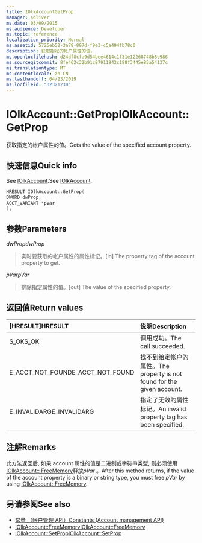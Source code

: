 ```yaml
---
title: IOlkAccountGetProp
manager: soliver
ms.date: 03/09/2015
ms.audience: Developer
ms.topic: reference
localization_priority: Normal
ms.assetid: 5725eb52-3a78-897d-f9e3-c5a494fb78c0
description: 获取指定的帐户属性的值。
ms.openlocfilehash: d24df8cfa9d54bee4614c1f31e12268748b8c986
ms.sourcegitcommit: 8fe462c32b91c87911942c188f3445e85a54137c
ms.translationtype: MT
ms.contentlocale: zh-CN
ms.lasthandoff: 04/23/2019
ms.locfileid: "32321230"
---
```

# <a name="iolkaccountgetprop"></a><span data-ttu-id="816cd-103">IOlkAccount::GetProp</span><span class="sxs-lookup"><span data-stu-id="816cd-103">IOlkAccount::GetProp</span></span>

<span data-ttu-id="816cd-104">获取指定的帐户属性的值。</span><span class="sxs-lookup"><span data-stu-id="816cd-104">Gets the value of the specified account property.</span></span>
  
## <a name="quick-info"></a><span data-ttu-id="816cd-105">快速信息</span><span class="sxs-lookup"><span data-stu-id="816cd-105">Quick info</span></span>

<span data-ttu-id="816cd-106">See [IOlkAccount](iolkaccount.md).</span><span class="sxs-lookup"><span data-stu-id="816cd-106">See [IOlkAccount](iolkaccount.md).</span></span>
  
```cpp
HRESULT IOlkAccount::GetProp(  
DWORD dwProp, 
ACCT_VARIANT *pVar 
);
```

## <a name="parameters"></a><span data-ttu-id="816cd-107">参数</span><span class="sxs-lookup"><span data-stu-id="816cd-107">Parameters</span></span>

<span data-ttu-id="816cd-108">_dwProp_</span><span class="sxs-lookup"><span data-stu-id="816cd-108">_dwProp_</span></span>
  
> <span data-ttu-id="816cd-109">实时要获取的帐户属性的属性标记。</span><span class="sxs-lookup"><span data-stu-id="816cd-109">[in] The property tag of the account property to get.</span></span>
    
<span data-ttu-id="816cd-110">_pVar_</span><span class="sxs-lookup"><span data-stu-id="816cd-110">_pVar_</span></span>
  
> <span data-ttu-id="816cd-111">排除指定属性的值。</span><span class="sxs-lookup"><span data-stu-id="816cd-111">[out] The value of the specified property.</span></span>
    
## <a name="return-values"></a><span data-ttu-id="816cd-112">返回值</span><span class="sxs-lookup"><span data-stu-id="816cd-112">Return values</span></span>

|<span data-ttu-id="816cd-113">**[HRESULT]**</span><span class="sxs-lookup"><span data-stu-id="816cd-113">**HRESULT**</span></span>|<span data-ttu-id="816cd-114">**说明**</span><span class="sxs-lookup"><span data-stu-id="816cd-114">**Description**</span></span>|
|:-----|:-----|
|<span data-ttu-id="816cd-115">S_OK</span><span class="sxs-lookup"><span data-stu-id="816cd-115">S_OK</span></span>  <br/> |<span data-ttu-id="816cd-116">调用成功。</span><span class="sxs-lookup"><span data-stu-id="816cd-116">The call succeeded.</span></span>  <br/> |
|<span data-ttu-id="816cd-117">E_ACCT_NOT_FOUND</span><span class="sxs-lookup"><span data-stu-id="816cd-117">E_ACCT_NOT_FOUND</span></span>  <br/> |<span data-ttu-id="816cd-118">找不到给定帐户的属性。</span><span class="sxs-lookup"><span data-stu-id="816cd-118">The property is not found for the given account.</span></span>  <br/> |
|<span data-ttu-id="816cd-119">E_INVALIDARG</span><span class="sxs-lookup"><span data-stu-id="816cd-119">E_INVALIDARG</span></span>  <br/> |<span data-ttu-id="816cd-120">指定了无效的属性标记。</span><span class="sxs-lookup"><span data-stu-id="816cd-120">An invalid property tag has been specified.</span></span>  <br/> |
   
## <a name="remarks"></a><span data-ttu-id="816cd-121">注解</span><span class="sxs-lookup"><span data-stu-id="816cd-121">Remarks</span></span>

<span data-ttu-id="816cd-122">此方法返回后, 如果 account 属性的值是二进制或字符串类型, 则必须使用[IOlkAccount:: FreeMemory](iolkaccount-freememory.md)释放*pVar* 。</span><span class="sxs-lookup"><span data-stu-id="816cd-122">After this method returns, if the value of the account property is a binary or string type, you must free  *pVar*  by using [IOlkAccount::FreeMemory](iolkaccount-freememory.md).</span></span>
  
## <a name="see-also"></a><span data-ttu-id="816cd-123">另请参阅</span><span class="sxs-lookup"><span data-stu-id="816cd-123">See also</span></span>

- [<span data-ttu-id="816cd-124">常量 （帐户管理 API）</span><span class="sxs-lookup"><span data-stu-id="816cd-124">Constants (Account management API)</span></span>](constants-account-management-api.md) 
- [<span data-ttu-id="816cd-125">IOlkAccount::FreeMemory</span><span class="sxs-lookup"><span data-stu-id="816cd-125">IOlkAccount::FreeMemory</span></span>](iolkaccount-freememory.md)  
- [<span data-ttu-id="816cd-126">IOlkAccount::SetProp</span><span class="sxs-lookup"><span data-stu-id="816cd-126">IOlkAccount::SetProp</span></span>](iolkaccount-setprop.md)

